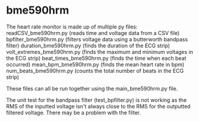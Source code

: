 # bme590hrm
The heart rate monitor is made up of multiple py files:
readCSV_bme590hrm.py (reads time and voltage data from a CSV file)
bpfilter_bme590hrm.py (filters voltage data using a butterworth bandpass filter)
duration_bme590hrm.py (finds the duration of the ECG strip)
volt_extremes_bme590hrm.py (finds the maximum and minimum voltages in the ECG strip)
beat_times_bme590hrm.py (finds the time when each beat occurred)
mean_bpm_bme590hrm.py (finds the mean heart rate in bpm)
num_beats_bme590hrm.py (counts the total number of beats in the ECG strip)

These files can all be run together using the main_bme590hrm.py file. 

The unit test for the bandpass filter (test_bpfilter.py) is not working as the RMS of the inputted voltage isn't always close to the RMS for the outputted filtered voltage. There may be a problem with the filter. 
